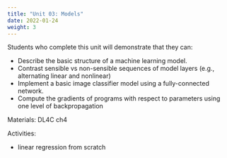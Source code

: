 ```yaml
---
title: "Unit 03: Models"
date: 2022-01-24
weight: 3
---
```


Students who complete this unit will demonstrate that they can:

- Describe the basic structure of a machine learning model.
- Contrast sensible vs non-sensible sequences of model layers (e.g., alternating linear and nonlinear)
- Implement a basic image classifier model using a fully-connected network.
- Compute the gradients of programs with respect to parameters using one level of backpropagation

Materials: DL4C ch4

Activities:

- linear regression from scratch

